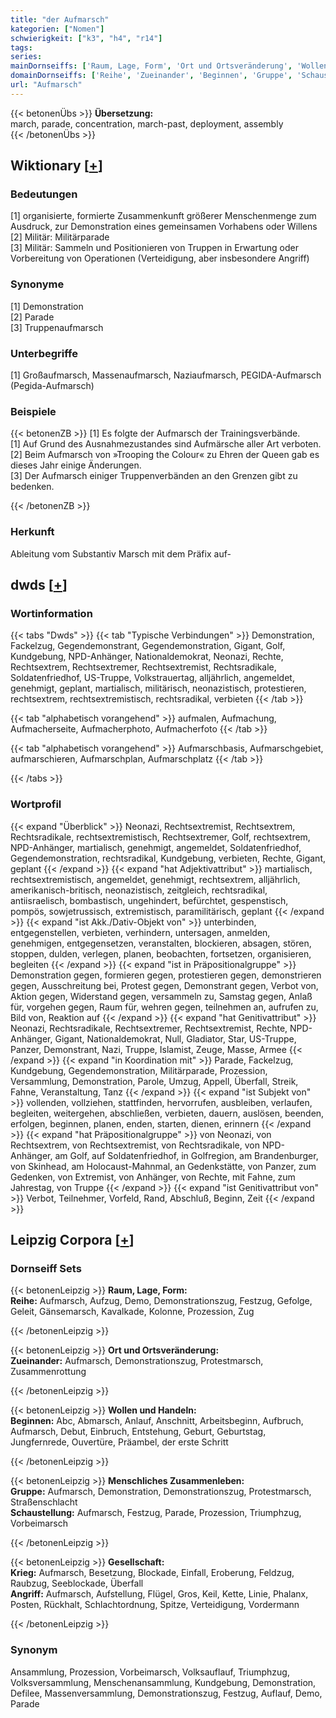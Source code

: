 ```yaml
---
title: "der Aufmarsch"
kategorien: ["Nomen"]
schwierigkeit: ["k3", "h4", "r14"]
tags:
series:
mainDornseiffs: ['Raum, Lage, Form', 'Ort und Ortsveränderung', 'Wollen und Handeln', 'Menschliches Zusammenleben', 'Gesellschaft']
domainDornseiffs: ['Reihe', 'Zueinander', 'Beginnen', 'Gruppe', 'Schaustellung', 'Krieg', 'Angriff']
url: "Aufmarsch"
---
```


{{< betonenÜbs >}}
**Übersetzung:**  
march, parade, concentration, march-past, deployment, assembly  
{{< /betonenÜbs >}}

## Wiktionary [[+](https://de.wiktionary.org/wiki/Aufmarsch)]

### Bedeutungen
[1] organisierte, formierte Zusammenkunft größerer Menschenmenge zum Ausdruck, zur Demonstration eines gemeinsamen Vorhabens oder Willens  
[2] Militär: Militärparade  
[3] Militär: Sammeln und Positionieren von Truppen in Erwartung oder Vorbereitung von Operationen (Verteidigung, aber insbesondere Angriff)  

### Synonyme
[1] Demonstration  
[2] Parade  
[3] Truppenaufmarsch  

### Unterbegriffe
[1] Großaufmarsch, Massenaufmarsch, Naziaufmarsch, PEGIDA-Aufmarsch (Pegida-Aufmarsch)  

### Beispiele
{{< betonenZB >}}
[1] Es folgte der Aufmarsch der Trainingsverbände.  
[1] Auf Grund des Ausnahmezustandes sind Aufmärsche aller Art verboten.  
[2] Beim Aufmarsch von »Trooping the Colour« zu Ehren der Queen gab es dieses Jahr einige Änderungen.  
[3] Der Aufmarsch einiger Truppenverbänden an den Grenzen gibt zu bedenken.  

{{< /betonenZB >}}
### Herkunft
Ableitung vom Substantiv Marsch mit dem Präfix auf-  



## dwds [[+](https://www.dwds.de/wb/Aufmarsch)]

### Wortinformation
{{< tabs "Dwds" >}}
{{< tab "Typische Verbindungen" >}}
Demonstration, Fackelzug, Gegendemonstrant, Gegendemonstration, Gigant, Golf, Kundgebung, NPD-Anhänger, Nationaldemokrat, Neonazi, Rechte, Rechtsextrem, Rechtsextremer, Rechtsextremist, Rechtsradikale, Soldatenfriedhof, US-Truppe, Volkstrauertag, alljährlich, angemeldet, genehmigt, geplant, martialisch, militärisch, neonazistisch, protestieren, rechtsextrem, rechtsextremistisch, rechtsradikal, verbieten
{{< /tab >}}

{{< tab "alphabetisch vorangehend" >}}
aufmalen, Aufmachung, Aufmacherseite, Aufmacherphoto, Aufmacherfoto
{{< /tab >}}

{{< tab "alphabetisch vorangehend" >}}
Aufmarschbasis, Aufmarschgebiet, aufmarschieren, Aufmarschplan, Aufmarschplatz
{{< /tab >}}

{{< /tabs >}}

### Wortprofil
{{< expand "Überblick" >}} Neonazi, Rechtsextremist, Rechtsextrem, Rechtsradikale, rechtsextremistisch, Rechtsextremer, Golf, rechtsextrem, NPD-Anhänger, martialisch, genehmigt, angemeldet, Soldatenfriedhof, Gegendemonstration, rechtsradikal, Kundgebung, verbieten, Rechte, Gigant, geplant {{< /expand >}}
{{< expand "hat Adjektivattribut" >}} martialisch, rechtsextremistisch, angemeldet, genehmigt, rechtsextrem, alljährlich, amerikanisch-britisch, neonazistisch, zeitgleich, rechtsradikal, antiisraelisch, bombastisch, ungehindert, befürchtet, gespenstisch, pompös, sowjetrussisch, extremistisch, paramilitärisch, geplant {{< /expand >}}
{{< expand "ist Akk./Dativ-Objekt von" >}} unterbinden, entgegenstellen, verbieten, verhindern, untersagen, anmelden, genehmigen, entgegensetzen, veranstalten, blockieren, absagen, stören, stoppen, dulden, verlegen, planen, beobachten, fortsetzen, organisieren, begleiten {{< /expand >}}
{{< expand "ist in Präpositionalgruppe" >}} Demonstration gegen, formieren gegen, protestieren gegen, demonstrieren gegen, Ausschreitung bei, Protest gegen, Demonstrant gegen, Verbot von, Aktion gegen, Widerstand gegen, versammeln zu, Samstag gegen, Anlaß für, vorgehen gegen, Raum für, wehren gegen, teilnehmen an, aufrufen zu, Bild von, Reaktion auf {{< /expand >}}
{{< expand "hat Genitivattribut" >}} Neonazi, Rechtsradikale, Rechtsextremer, Rechtsextremist, Rechte, NPD-Anhänger, Gigant, Nationaldemokrat, Null, Gladiator, Star, US-Truppe, Panzer, Demonstrant, Nazi, Truppe, Islamist, Zeuge, Masse, Armee {{< /expand >}}
{{< expand "in Koordination mit" >}} Parade, Fackelzug, Kundgebung, Gegendemonstration, Militärparade, Prozession, Versammlung, Demonstration, Parole, Umzug, Appell, Überfall, Streik, Fahne, Veranstaltung, Tanz {{< /expand >}}
{{< expand "ist Subjekt von" >}} vollenden, vollziehen, stattfinden, hervorrufen, ausbleiben, verlaufen, begleiten, weitergehen, abschließen, verbieten, dauern, auslösen, beenden, erfolgen, beginnen, planen, enden, starten, dienen, erinnern {{< /expand >}}
{{< expand "hat Präpositionalgruppe" >}} von Neonazi, von Rechtsextrem, von Rechtsextremist, von Rechtsradikale, von NPD-Anhänger, am Golf, auf Soldatenfriedhof, in Golfregion, am Brandenburger, von Skinhead, am Holocaust-Mahnmal, an Gedenkstätte, von Panzer, zum Gedenken, von Extremist, von Anhänger, von Rechte, mit Fahne, zum Jahrestag, von Truppe {{< /expand >}}
{{< expand "ist Genitivattribut von" >}} Verbot, Teilnehmer, Vorfeld, Rand, Abschluß, Beginn, Zeit {{< /expand >}}

## Leipzig Corpora [[+](https://corpora.uni-leipzig.de/en/res?word=Aufmarsch&corpusId=deu_newscrawl-public_2018)]

### Dornseiff Sets
{{< betonenLeipzig >}}
**Raum, Lage, Form:**  
**Reihe:** Aufmarsch, Aufzug, Demo, Demonstrationszug, Festzug, Gefolge, Geleit, Gänsemarsch, Kavalkade, Kolonne, Prozession, Zug  

{{< /betonenLeipzig >}}


{{< betonenLeipzig >}}
**Ort und Ortsveränderung:**  
**Zueinander:** Aufmarsch, Demonstrationszug, Protestmarsch, Zusammenrottung  

{{< /betonenLeipzig >}}


{{< betonenLeipzig >}}
**Wollen und Handeln:**  
**Beginnen:** Abc, Abmarsch, Anlauf, Anschnitt, Arbeitsbeginn, Aufbruch, Aufmarsch, Debut, Einbruch, Entstehung, Geburt, Geburtstag, Jungfernrede, Ouvertüre, Präambel, der erste Schritt  

{{< /betonenLeipzig >}}


{{< betonenLeipzig >}}
**Menschliches Zusammenleben:**  
**Gruppe:** Aufmarsch, Demonstration, Demonstrationszug, Protestmarsch, Straßenschlacht  
**Schaustellung:** Aufmarsch, Festzug, Parade, Prozession, Triumphzug, Vorbeimarsch  

{{< /betonenLeipzig >}}


{{< betonenLeipzig >}}
**Gesellschaft:**  
**Krieg:** Aufmarsch, Besetzung, Blockade, Einfall, Eroberung, Feldzug, Raubzug, Seeblockade, Überfall  
**Angriff:** Aufmarsch, Aufstellung, Flügel, Gros, Keil, Kette, Linie, Phalanx, Posten, Rückhalt, Schlachtordnung, Spitze, Verteidigung, Vordermann  

{{< /betonenLeipzig >}}

### Synonym
Ansammlung, Prozession, Vorbeimarsch, Volksauflauf, Triumphzug, Volksversammlung, Menschenansammlung, Kundgebung, Demonstration, Defilee, Massenversammlung, Demonstrationszug, Festzug, Auflauf, Demo, Parade


